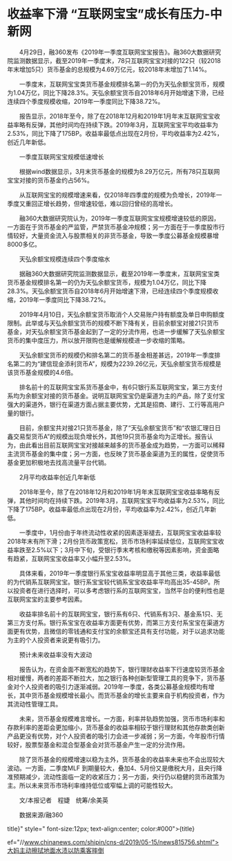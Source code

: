 # 收益率下滑 “互联网宝宝”成长有压力-中新网

　　4月29日，融360发布《2019年一季度互联网宝宝报告》。融360大数据研究院监测数据显示，截至2019年一季度末，78只互联网宝宝对接的122只（较2018年末增加5只）货币基金的总规模为4.69万亿元，较2018年末增加了1.14%。

　　一季度末，互联网宝宝类货币基金规模排名第一的仍为天弘余额宝货币，规模为1.04万亿，同比下降28.3%。天弘余额宝货币自2018年6月开始增速下滑，已经连续四个季度规模收缩，2019年一季度同比下降38.72%。

　　报告显示，2018年至今，除了在2018年12月和2019年1月年末互联网宝宝收益率略有反弹，其他时间均在持续下跌。2019年3月，互联网宝宝平均收益率为2.53%，同比下降了175BP。收益率最低点出现在2月份，平均收益率为2.42%，创近几年新低。

　　一季度互联网宝宝规模低速增长

　　根据wind数据显示，3月末货币基金的规模为8.29万亿元，所有78只互联网宝宝对接的货币基金约占56%。

　　从互联网宝宝的规模增速来看，仅2018年四季度的规模为负增长，2019年一季度又重回正增长趋势，但增速较低，难以回归曾经的高增长。

　　融360大数据研究院认为，2019年一季度互联网宝宝规模增速较低的原因，一方面在于货币基金的严监管，严禁货币基金冲规模；另一方面在于一季度股市行情较好，大量资金流入与股票相关的非货币基金，导致一季度公募基金规模暴增8000多亿。

　　天弘余额宝规模连续四个季度缩水

　　据融360大数据研究院监测数据显示，截至2019年一季度末，互联网宝宝类货币基金规模排名第一的仍为天弘余额宝货币，规模为1.04万亿，同比下降28.3%。天弘余额宝货币自2018年6月开始增速下滑，已经连续四个季度规模收缩，2019年一季度同比下降38.72%。

　　2019年4月10日，天弘余额宝货币取消个人交易账户持有额度及单日申购额度限制。此举或与天弘余额宝货币的规模不断下降有关，目前余额宝对接21只货币基金，对天弘余额宝货币基金起到了一定的分流作用，也进一步缓解了天弘余额宝货币的集中度压力，所以放开限购也是缓解规模进一步收缩的策略。

　　天弘余额宝货币的规模仍和排名第二的货币基金相差甚远，2019年一季度排名第二的为“建信现金添利货币A”，规模为2239.26亿元，天弘余额宝货币规模是该货币基金规模的4.6倍。

　　排名前十的互联网宝宝系货币基金中，有6只银行系互联网宝宝，第三方支付系均为余额宝对接的货币基金。说明互联网宝宝仍是渠道为主的产品，除了支付宝强大的渠道外，银行在渠道方面占据主要优势，尤其是招商、建行、工行等高用户量的银行。

　　目前，余额宝共对接21只货币基金，除了“天弘余额宝货币”和“农银汇理日日鑫交易型货币A”的规模出现负增长外，其他19只货币基金均为正增长。报告认为，由此看出目前互联网宝宝对接越来越多的货币基金成为趋势，一方面可以稀释主流货币基金的集中度；另一方面，也反映了货币基金渠道为王的属性，促使货币基金更加积极地去找高流量平台代销。

　　2月平均收益率创近几年新低

　　2018年至今，除了在2018年12月和2019年1月年末互联网宝宝收益率略有反弹，其他时间均在持续下跌。2019年3月，互联网宝宝平均收益率为2.53%，同比下降了175BP。收益率最低点出现在2月份，平均收益率为2.42%，创近几年新低。

　　一季度中，1月份由于年终流动性收紧的因素逐渐褪去，互联网宝宝收益率较2018年末有所下滑；2月份货币政策宽松，货币市场利率延续低位，互联网宝宝收益率跌至2.5%以下；3月中下旬，受银行季末考核和缴税等因素影响，资金面略有趋紧，互联网宝宝收益率又小幅升至2.53%。

　　具体来看，2019年一季度银行系宝宝收益率明显高于其他三类，收益率最低的为代销系互联网宝宝。银行系宝宝较代销系宝宝收益率平均高出35-45BP。所以投资者在进行选择时，可以多考虑银行系的互联网宝宝，当然平台的便利性也是互联网宝宝的主要参考因素。

　　收益率排名前十的互联网宝宝，银行系有6只、代销系有3只、基金系1只、无第三方支付系。银行系宝宝在收益率方面更有优势，而第三方支付系宝宝在渠道方面更有优势，且微信的零钱通和支付宝的余额宝还具有支付功能，对于以追求功能为主的个人投资者来说更有吸引力。

　　预计未来收益率没有大波动

　　报告认为，在资金面不断宽松的趋势下，银行理财收益率下行速度较货币基金相对缓慢，两者的差距不断拉大，加之银行各种创新型管理工具的竞争下，货币基金对个人投资者的吸引力逐渐减弱。2019年一季度，各类公募基金规模均有增长，其中货币基金规模增长最小。而货币基金的增长主要来自于机构投资者，作为其流动性管理工具。

　　未来，货币基金规模难言增长。一方面，利率并轨趋势加强，货币市场利率和存款利率的差距会更加缩小，货币基金的收益率相较于银行理财和其他存款类创新产品更没有优势，对个人投资者的吸引力会进一步减弱；另一方面，今年股市行情较好，股票型基金和混合型基金会对货币基金产生一定的分流作用。

　　除了货币基金的规模增速以稳为主外，货币基金的收益率未来也不会出现较大波动。一方面，二季度MLF 到期量较大，叠加4、5月份又是缴税大月，且央行降准预期减少，流动性面临一定的收紧压力；另一方面，央行仍以稳健的货币政策为主。所以未来货币市场利率维持低位或窄幅上调的可能性较大。

　　文/本报记者　程婕　统筹/余美英

　　数据来源/融360

title}" style=" font-size:12px; text-align:center; color:#000">{title}

ef="//www.chinanews.com/shipin/cns-d/2019/05-15/news815756.shtml">大妈主动擦拭地面水渍以防乘客摔倒
